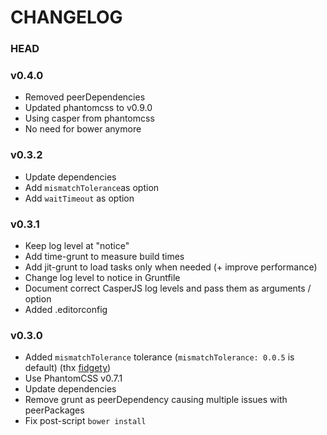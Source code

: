 # CHANGELOG

### HEAD

### v0.4.0
* Removed peerDependencies
* Updated phantomcss to v0.9.0
* Using casper from phantomcss
* No need for bower anymore

### v0.3.2
* Update dependencies
* Add `mismatchTolerance`as option
* Add `waitTimeout` as option

### v0.3.1
* Keep log level at "notice"
* Add time-grunt to measure build times
* Add jit-grunt to load tasks only when needed (+ improve performance)
* Change log level to notice in Gruntfile
* Document correct CasperJS log levels and pass them as arguments / option
* Added .editorconfig

### v0.3.0
* Added `mismatchTolerance` tolerance (`mismatchTolerance: 0.0.5` is default) (thx [fidgety](https://github.com/chrisgladd/grunt-phantomcss/pull/17))
* Use PhantomCSS v0.7.1
* Update dependencies
* Remove grunt as peerDependency causing multiple issues with peerPackages
* Fix post-script `bower install`
